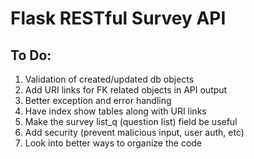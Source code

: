 # Flask RESTful Survey API

## To Do:

1. Validation of created/updated db objects
2. Add URI links for FK related objects in API output
3. Better exception and error handling
4. Have index show tables along with URI links
5. Make the survey list_q (question list) field be useful
6. Add security (prevent malicious input, user auth, etc)
7. Look into better ways to organize the code